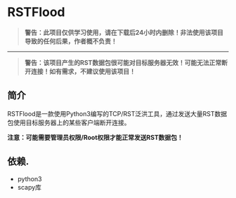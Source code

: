 # RSTFlood

> **警告：此项目仅供学习使用，请在下载后24小时内删除！非法使用该项目导致的任何后果，作者概不负责！**

---

> **警告：该项目产生的RST数据包很可能对目标服务器无效！可能无法正常断开连接！如有需求，不建议使用该项目！**

## 简介

RSTFlood是一款使用Python3编写的TCP/RST泛洪工具，通过发送大量RST数据包使用目标服务器上的某些客户端断开连接。

**注意：可能需要管理员权限/Root权限才能正常发送RST数据包！**

## 依赖.

- python3
- scapy库

